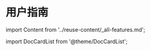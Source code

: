 # 用户指南
import Content from '../reuse-content/_all-features.md';

<Content />


import DocCardList from '@theme/DocCardList';

<DocCardList />